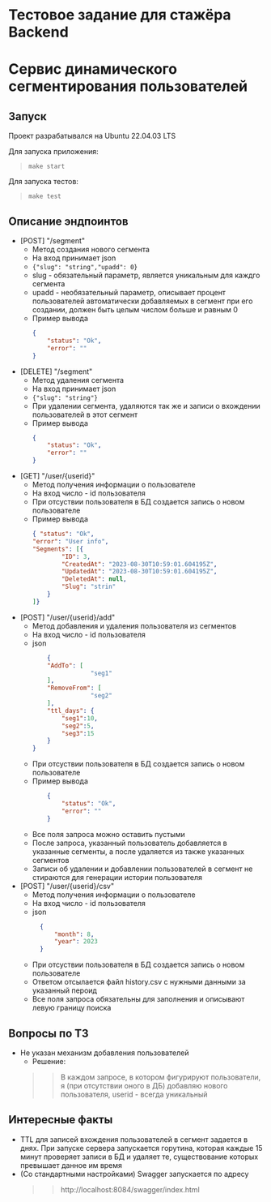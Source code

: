 # Тестовое задание для стажёра Backend
# Сервис динамического сегментирования пользователей


## Запуск
Проект разрабатывался на Ubuntu 22.04.03 LTS

Для запуска приложения:

> `make start`

Для запуска тестов:

> `make test`


## Описание эндпоинтов

- [POST] "/segment"
  - Метод создания нового сегмента
  - На вход принимает json
  - `{"slug": "string","upadd": 0}`
  - slug - обязательный параметр, является уникальным для каждго сегмента
  - upadd - необязательный параметр, описывает процент пользователей автоматически добавляемых в сегмент при его создании, должен быть целым числом больше и равным 0 
  - Пример вывода
    ```json
    {
        "status": "Ok",
        "error": ""
    }
    ```
- [DELETE] "/segment"
  - Метод удаления сегмента
  - На вход принимает json
  - `{"slug": "string"}`
  - При удалении сегмента, удаляются так же и записи о вхождении пользователей в этот сегмент
  - Пример вывода
    ```json
    {
        "status": "Ok",
        "error": ""
    }
    ```
- [GET] "/user/{userid}"
  - Метод получения информации о пользователе
  - На вход число - id пользователя
  - При отсуствии пользователя в БД создается запись о новом пользователе
  - Пример вывода
    ```json 
    { "status": "Ok",
    "error": "User info",
    "Segments": [{
            "ID": 3,
            "CreatedAt": "2023-08-30T10:59:01.604195Z",
            "UpdatedAt": "2023-08-30T10:59:01.604195Z",
            "DeletedAt": null,
            "Slug": "strin"
        }
    ]}
    ```
- [POST] "/user/{userid}/add"
  - Метод добавления и удаления пользователя из сегментов
  - На вход число - id пользователя
  - json
    ```json
        {
        "AddTo": [
                    "seg1"
        ],
        "RemoveFrom": [
                    "seg2"
        ],
        "ttl_days": {
            "seg1":10,
            "seg2":5,
            "seg3":15
        }
    }
    ```
  - При отсуствии пользователя в БД создается запись о новом пользователе
  - Пример вывода
    ```json 
        {
            "status": "Ok",
            "error": ""
        }
    ```
  - Все поля запроса можно оставить пустыми
  - После запроса, указанный пользователь добавляется в указанные сегменты, а после удаляется из также указанных сегментов
  - Записи об удалении и добавлении пользователей в сегмент не стираются для генерации истории пользователя
- [POST] "/user/{userid}/csv"
  - Метод получения информации о пользователе
  - На вход число - id пользователя
  - json
    ```json
      {
          "month": 8,
          "year": 2023
      }
    ```
  - При отсуствии пользователя в БД создается запись о новом пользователе
  - Ответом отсылается файл history.csv с нужными данными за указанный пероид
  - Все поля запроса обязательны для заполнения и описывают левую границу поиска
## Вопросы по ТЗ
- Не указан механизм добавления пользователей
  - Решение:
  >> В каждом запросе, в котором фигурируют пользователи, я (при отсутствии оного в ДБ) добавляю нового пользователя, userid - всегда уникальный

## Интересные факты
- TTL для записей вхождения пользователей в сегмент задается в днях. При запуске сервера запускается горутина, которая каждые 15 минут проверяет записи в БД и удаляет те, существование которых превышает данное им время
- (Со стандартными настройками) Swagger запускается по адресу 
  >> http://localhost:8084/swagger/index.html